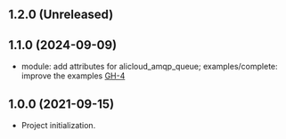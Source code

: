 ## 1.2.0 (Unreleased)
## 1.1.0 (2024-09-09)

- module: add attributes for alicloud_amqp_queue; examples/complete: improve the examples [GH-4](https://github.com/alibabacloud-automation/terraform-alicloud-rabbitmq/pull/4)

## 1.0.0 (2021-09-15)

- Project initialization.
